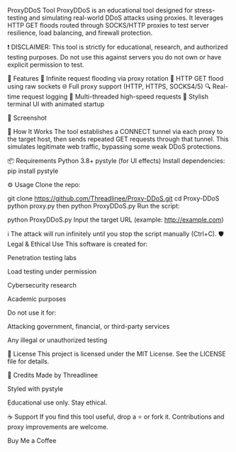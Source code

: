ProxyDDoS Tool
ProxyDDoS is an educational tool designed for stress-testing and simulating real-world DDoS attacks using proxies. It leverages HTTP GET floods routed through SOCKS/HTTP proxies to test server resilience, load balancing, and firewall protection.

❗ DISCLAIMER: This tool is strictly for educational, research, and authorized testing purposes. Do not use this against servers you do not own or have explicit permission to test.

🚀 Features
🔁 Infinite request flooding via proxy rotation
🔗 HTTP GET flood using raw sockets
🌐 Full proxy support (HTTP, HTTPS, SOCKS4/5)
🔍 Real-time request logging
🧠 Multi-threaded high-speed requests
🎨 Stylish terminal UI with animated startup

📸 Screenshot



🧠 How It Works
The tool establishes a CONNECT tunnel via each proxy to the target host, then sends repeated GET requests through that tunnel. This simulates legitimate web traffic, bypassing some weak DDoS protections.

📦 Requirements
Python 3.8+
pystyle (for UI effects)
Install dependencies:
pip install pystyle

⚙️ Usage
Clone the repo:

git clone https://github.com/Threadlinee/Proxy-DDoS.git cd Proxy-DDoS python proxy.py then python ProxyDDoS.py Run the script:

python ProxyDDoS.py Input the target URL (example: http://example.com)

ℹ️ The attack will run infinitely until you stop the script manually (Ctrl+C).
🛡️ Legal & Ethical Use
This software is created for:

Penetration testing labs

Load testing under permission

Cybersecurity research

Academic purposes

Do not use it for:

Attacking government, financial, or third-party services

Any illegal or unauthorized testing

📄 License
This project is licensed under the MIT License. See the LICENSE file for details.

💬 Credits
Made by Threadlinee

Styled with pystyle

Educational use only. Stay ethical.

☕ Support
If you find this tool useful, drop a ⭐ or fork it. Contributions and proxy improvements are welcome.

Buy Me a Coffee